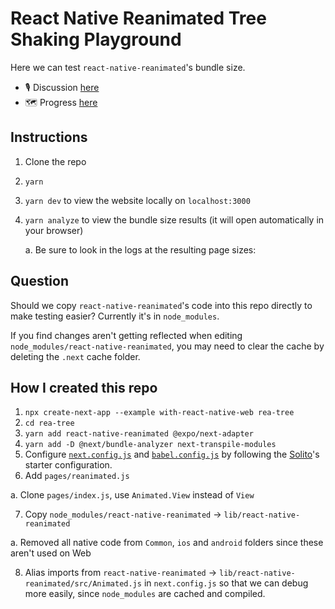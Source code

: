 # React Native Reanimated Tree Shaking Playground

Here we can test `react-native-reanimated`'s bundle size.

- 🎙 Discussion [here](https://github.com/software-mansion/react-native-reanimated/discussions/2843)
- 🗺 Progress [here](https://github.com/nandorojo/reanimated-tree-shaking/issues/1)

## Instructions

1. Clone the repo
2. `yarn`
3. `yarn dev` to view the website locally on `localhost:3000`
4. `yarn analyze` to view the bundle size results (it will open automatically in
   your browser)

   a. Be sure to look in the logs at the resulting page sizes:

## Question

Should we copy `react-native-reanimated`'s code into this repo directly to make
testing easier? Currently it's in `node_modules`.

If you find changes aren't getting reflected when editing
`node_modules/react-native-reanimated`, you may need to clear the cache by
deleting the `.next` cache folder.

## How I created this repo

1. `npx create-next-app --example with-react-native-web rea-tree`
2. `cd rea-tree`
3. `yarn add react-native-reanimated @expo/next-adapter`
4. `yarn add -D @next/bundle-analyzer next-transpile-modules`
5. Configure [`next.config.js`](/next.config.js) and
   [`babel.config.js`](/babel.config.js) by following the [Solito](https://solito.dev/starter)'s starter
   configuration.
6. Add `pages/reanimated.js`

a. Clone `pages/index.js`, use `Animated.View` instead of `View`

7. Copy `node_modules/react-native-reanimated` -> `lib/react-native-reanimated`

a. Removed all native code from `Common`, `ios` and `android` folders since these aren't used on Web

8. Alias imports from `react-native-reanimated` -> `lib/react-native-reanimated/src/Animated.js` in `next.config.js` so that we can debug more easily, since `node_modules` are cached and compiled.

